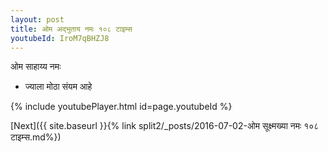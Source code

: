 ```yaml
---
layout: post
title: ओम अद्भुताय नमः १०८ टाइम्स
youtubeId: IroM7qBHZJ8
---
```

 
 
 ओम साहाय्य नमः  
 
 -  ज्याला मोठा संयम आहे 
 
  
 
  
 
 
 
 
 
 


{% include youtubePlayer.html id=page.youtubeId %}
 
[Next]({{ site.baseurl }}{% link  split2/_posts/2016-07-02-ओम सूक्ष्मख्या नमः १०८ टाइम्स.md%})
 
